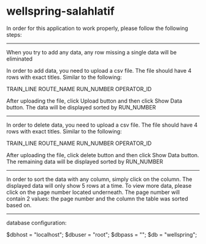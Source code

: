 # wellspring-salahlatif

In order for this application to work properly, please follow the following steps:

-------
When you try to add any data, any row missing a single data will be eliminated 

In order to add data, you need to upload a csv file. The file should have 4 rows with exact titles. Similar to the following:
 
TRAIN_LINE	 ROUTE_NAME	 RUN_NUMBER	 OPERATOR_ID

After uploading the file, click Upload button and then click Show Data button. The data will be displayed sorted by RUN_NUMBER

------------------------------------------------

In order to delete data, you need to upload a csv file. The file should have 4 rows with exact titles. Similar to the following:
 
TRAIN_LINE	 ROUTE_NAME	 RUN_NUMBER	 OPERATOR_ID

After uploading the file, click delete button and then click Show Data button. The remaining data will be displayed sorted by RUN_NUMBER

--------------------------------------------------

In order to sort the data with any column, simply click on the column. 
The displayed data will only show 5 rows at a time. To view more data, please click on the page number located underneath. 
The page number will contain 2 values: the page number and the column the table was sorted based on. 

-----------------------


database configuration:

$dbhost = "localhost";
$dbuser = "root";
$dbpass = "";
$db = "wellspring";


